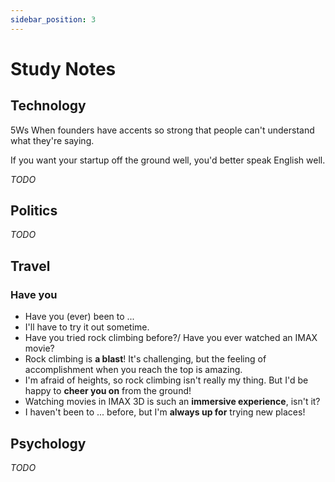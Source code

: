 ```yaml
---
sidebar_position: 3
---
```


# Study Notes

## Technology

5Ws
When founders have accents so strong that people can't understand what they're saying.

If you want your startup off the ground well, you'd better speak English well.

_TODO_

## Politics

_TODO_

## Travel

### Have you

- Have you (ever) been to ...
- I'll have to try it out sometime.
- Have you tried rock climbing before?/ Have you ever watched an IMAX movie?
- Rock climbing is **a blast**! It's challenging, but the feeling of accomplishment when you reach the top is amazing.
- I'm afraid of heights, so rock climbing isn't really my thing. But I'd be happy to **cheer you on** from the ground!
- Watching movies in IMAX 3D is such an **immersive experience**, isn't it?
- I haven't been to ... before, but I'm **always up for** trying new places!

## Psychology

_TODO_


